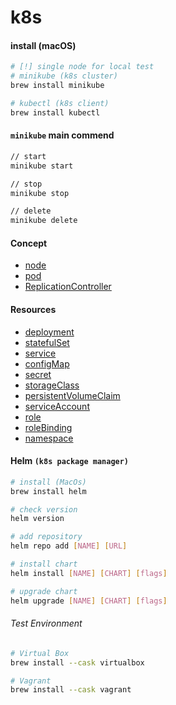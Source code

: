 # k8s

#### install (macOS)
```sh
# [!] single node for local test
# minikube (k8s cluster) 
brew install minikube

# kubectl (k8s client)
brew install kubectl
```
#### `minikube` main commend
```sh
// start
minikube start

// stop
minikube stop

// delete
minikube delete
```

#### Concept
* [node](node)
* [pod](pod)
* [ReplicationController](ReplicationController)

#### Resources
* [deployment]()
* [statefulSet]()
* [service]()
* [configMap]()
* [secret]()
* [storageClass]()
* [persistentVolumeClaim]()
* [serviceAccount]()
* [role]()
* [roleBinding]()
* [namespace]()

#### Helm `(k8s package manager)`
```sh
# install (MacOs)
brew install helm

# check version
helm version

# add repository
helm repo add [NAME] [URL]

# install chart
helm install [NAME] [CHART] [flags]

# upgrade chart
helm upgrade [NAME] [CHART] [flags]
```

###### Test Environment
```sh
# Virtual Box
brew install --cask virtualbox

# Vagrant
brew install --cask vagrant
```
